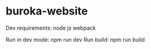 # buroka-website
Dev requirements: node js webpack

Run in dev mode: npm run dev
Run build: npm run build
